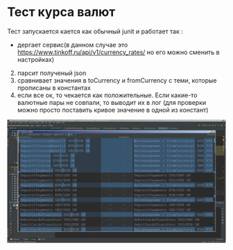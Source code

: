 # Тест курса валют
Тест запускается кается как обычный junit и работает так : 
*  дергает сервис(в данном случае это https://www.tinkoff.ru/api/v1/currency_rates/ но его можно сменить в настройках) 
2. парсит полученый json 
3. сравнивает значения в toCurrency и  fromCurrency с теми, которые прописаны в константах 
4. если все ок, то чекается как положительные. 
Если какие-то валютные пары не совпали, то выводит их в лог (для проверки можно просто поставить кривое значение в одной из констант)

![Alt text](https://github.com/BaranovKM/autotestTinkoffCurrencyRates/blob/master/test_failed_2.png?raw=true "Optional Title")
